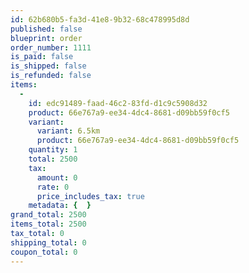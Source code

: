 ```yaml
---
id: 62b680b5-fa3d-41e8-9b32-68c478995d8d
published: false
blueprint: order
order_number: 1111
is_paid: false
is_shipped: false
is_refunded: false
items:
  -
    id: edc91489-faad-46c2-83fd-d1c9c5908d32
    product: 66e767a9-ee34-4dc4-8681-d09bb59f0cf5
    variant:
      variant: 6.5km
      product: 66e767a9-ee34-4dc4-8681-d09bb59f0cf5
    quantity: 1
    total: 2500
    tax:
      amount: 0
      rate: 0
      price_includes_tax: true
    metadata: {  }
grand_total: 2500
items_total: 2500
tax_total: 0
shipping_total: 0
coupon_total: 0
---
```

